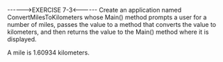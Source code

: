 ------>EXERCISE 7-3<------
Create an application named ConvertMilesToKilometers whose Main() method prompts a user for a number of miles, passes the value to a method that converts the value to kilometers, and then returns the value to the Main() method where it is displayed.

A mile is 1.60934 kilometers.